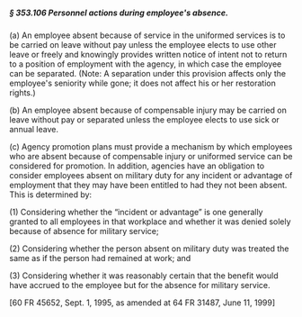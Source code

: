 ##### § 353.106 Personnel actions during employee's absence. #####

(a) An employee absent because of service in the uniformed services is to be carried on leave without pay unless the employee elects to use other leave or freely and knowingly provides written notice of intent not to return to a position of employment with the agency, in which case the employee can be separated. (Note: A separation under this provision affects only the employee's seniority while gone; it does not affect his or her restoration rights.)

(b) An employee absent because of compensable injury may be carried on leave without pay or separated unless the employee elects to use sick or annual leave.

(c) Agency promotion plans must provide a mechanism by which employees who are absent because of compensable injury or uniformed service can be considered for promotion. In addition, agencies have an obligation to consider employees absent on military duty for any incident or advantage of employment that they may have been entitled to had they not been absent. This is determined by:

(1) Considering whether the “incident or advantage” is one generally granted to all employees in that workplace and whether it was denied solely because of absence for military service;

(2) Considering whether the person absent on military duty was treated the same as if the person had remained at work; and

(3) Considering whether it was reasonably certain that the benefit would have accrued to the employee but for the absence for military service.

[60 FR 45652, Sept. 1, 1995, as amended at 64 FR 31487, June 11, 1999]